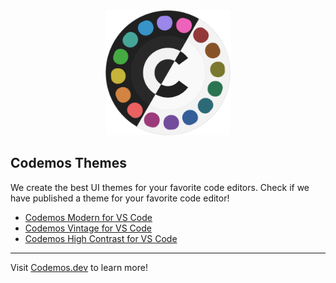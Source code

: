 <div align="center">

<img src="https://raw.githubusercontent.com/Codemos-Inc/.github/main/codemos_logo.png" width="200"/>
  
</div>

## Codemos Themes

We create the best UI themes for your favorite code editors. Check if we have published a theme for your favorite code editor!

* [Codemos Modern for VS Code](https://www.example.com)
* [Codemos Vintage for VS Code](https://www.example.com)
* [Codemos High Contrast for VS Code](https://www.example.com)

---

Visit [Codemos.dev](https://codemos.dev) to learn more!
